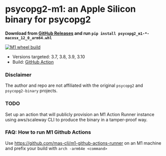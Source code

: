 psycopg2-m1: an Apple Silicon binary for psycopg2
=============================================

**Download from [GitHub Releases](https://github.com/fikisipi/psycopg2-m1/releases/tag/2.9.3) and run `pip install psycopg2_m1-*-macosx_12_0_arm64.whl`**

[![M1 wheel build](https://github.com/fikisipi/psycopg2-m1/actions/workflows/packages.yml/badge.svg)](https://github.com/fikisipi/psycopg2-m1/actions/workflows/packages.yml)

* Versions targeted: 3.7, 3.8, 3.9, 3.10
* Build: [GitHub Action](https://github.com/fikisipi/psycopg2-m1/blob/master/.github/workflows/packages.yml)

### Disclaimer

The author and repo are not affiliated with the original `psycopg2` and `psycopg2-binary` projects. 

### TODO

Set up an action that will publicly provision an M1 Action Runner instance using aws/scaleway CLI to produce the binary in a tamper-proof way.

### FAQ: How to run M1 Github Actions

Use https://github.com/mas-cli/m1-github-actions-runner on an M1 machine and prefix your build with `arch -arm64e <command>`
